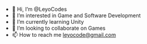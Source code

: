 - 👋 Hi, I’m @LeyoCodes
- 👀 I’m interested in Game and Software Development
- 🌱 I’m currently learning Unity
- 💞️ I’m looking to collaborate on Games
- 📫 How to reach me leyocode@gmail.com

<!---
LeyoCodes/LeyoCodes is a ✨ special ✨ repository because its `README.md` (this file) appears on your GitHub profile.
You can click the Preview link to take a look at your changes.
--->
